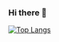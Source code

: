 ### Hi there 👋

[![Top Langs](https://github-readme-stats.vercel.app/api/top-langs/?username=shwetal777)](https://github.com/shwetal777/github-readme-stats)

<!--
**shwetal777/shwetal777** is a ✨ _special_ ✨ repository because its `README.md` (this file) appears on your GitHub profile.

Here are some ideas to get you started:

- 🔭 I’m currently working on ...
- 🌱 I’m currently learning ...
- 👯 I’m looking to collaborate on ...
- 🤔 I’m looking for help with ...
- 💬 Ask me about ...
- 📫 How to reach me: ...
- 😄 Pronouns: ...
- ⚡ Fun fact: ...
-->
